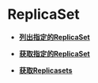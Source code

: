 # ReplicaSet<a name="cce_02_0181"></a>

-   **[列出指定的ReplicaSet](列出指定的ReplicaSet.md)**  

-   **[获取指定的ReplicaSet](获取指定的ReplicaSet.md)**  

-   **[获取Replicasets](获取Replicasets.md)**  


